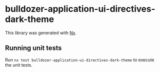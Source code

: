 # bulldozer-application-ui-directives-dark-theme

This library was generated with [Nx](https://nx.dev).

## Running unit tests

Run `nx test bulldozer-application-ui-directives-dark-theme` to execute the unit tests.
